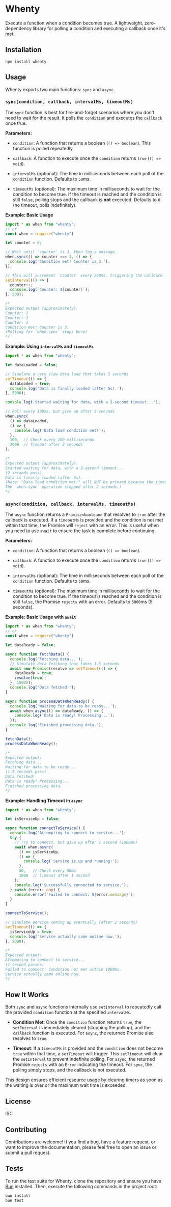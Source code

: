 # Whenty

Execute a function when a condition becomes true. A lightweight, zero-dependency library for polling a condition and executing a callback once it's met.

## Installation

```
npm install whenty
```

## Usage

Whenty exports two main functions: `sync` and `async`.

### `sync(condition, callback, intervalMs, timeoutMs)`

The `sync` function is best for fire-and-forget scenarios where you don't need to wait for the result. It polls the `condition` and executes the `callback` once true.

**Parameters:**

* `condition`: A function that returns a boolean (`() => boolean`). This function is polled repeatedly.

* `callback`: A function to execute once the `condition` returns `true` (`() => void`).

* `intervalMs` (optional): The time in milliseconds between each poll of the `condition` function. Defaults to `50`ms.

* `timeoutMs` (optional): The maximum time in milliseconds to wait for the condition to become true. If the timeout is reached and the condition is still `false`, polling stops and the callback is **not** executed. Defaults to `0` (no timeout, polls indefinitely).

**Example: Basic Usage**

```typescript
import * as when from "whenty";
// or
const when = require("whenty")

let counter = 0;

// Wait until `counter` is 3, then log a message.
when.sync(() => counter === 3, () => {
  console.log('Condition met! Counter is 3.');
});

// This will increment `counter` every 500ms, triggering the callback.
setInterval(() => {
  counter++;
  console.log(`Counter: ${counter}`);
}, 500);

/*
Expected output (approximately):
Counter: 1
Counter: 2
Counter: 3
Condition met! Counter is 3.
(Polling for `when.sync` stops here)
*/
```

**Example: Using `intervalMs` and `timeoutMs`**

```typescript
import * as when from "whenty";

let dataLoaded = false;

// Simulate a very slow data load that takes 5 seconds
setTimeout(() => {
  dataLoaded = true;
  console.log('Data is finally loaded (after 5s).');
}, 5000);

console.log('Started waiting for data, with a 2-second timeout...');

// Poll every 100ms, but give up after 2 seconds
when.sync(
  () => dataLoaded,
  () => {
    console.log('Data load condition met!');
  },
  100,  // Check every 100 milliseconds
  2000  // Timeout after 2 seconds
);

/*
Expected output (approximately):
Started waiting for data, with a 2-second timeout...
(2 seconds pass)
Data is finally loaded (after 5s).
(Note: "Data load condition met!" will NOT be printed because the timeout was hit before dataLoaded became true.
The `when.sync` operation stopped after 2 seconds.)
*/
```

### `async(condition, callback, intervalMs, timeoutMs)`

The `async` function returns a `Promise<boolean>` that resolves to `true` after the callback is executed. If a `timeoutMs` is provided and the condition is not met within that time, the Promise will `reject` with an error. This is useful when you need to use `await` to ensure the task is complete before continuing.

**Parameters:**

* `condition`: A function that returns a boolean (`() => boolean`).

* `callback`: A function to execute once the `condition` returns `true` (`() => void`).

* `intervalMs` (optional): The time in milliseconds between each poll of the `condition` function. Defaults to `50`ms.

* `timeoutMs` (optional): The maximum time in milliseconds to wait for the condition to become true. If the timeout is reached and the condition is still `false`, the Promise `rejects` with an error. Defaults to `5000`ms (5 seconds).

**Example: Basic Usage with `await`**

```typescript
import * as when from "whenty";
// or
const when = require("whenty")

let dataReady = false;

async function fetchData() {
  console.log('Fetching data...');
  // Simulate data fetching that takes 1.5 seconds
  await new Promise(resolve => setTimeout(() => {
    dataReady = true;
    resolve(true);
  }, 1500));
  console.log('Data fetched!');
}

async function processDataWhenReady() {
  console.log('Waiting for data to be ready...');
  await when.async(() => dataReady, () => {
    console.log('Data is ready! Processing...');
  });
  console.log('Finished processing data.');
}

fetchData();
processDataWhenReady();

/*
Expected output:
Fetching data...
Waiting for data to be ready...
(1.5 seconds pass)
Data fetched!
Data is ready! Processing...
Finished processing data.
*/
```

**Example: Handling Timeout in `async`**

```typescript
import * as when from "whenty";

let isServiceUp = false;

async function connectToService() {
  console.log('Attempting to connect to service...');
  try {
    // Try to connect, but give up after 1 second (1000ms)
    await when.async(
      () => isServiceUp,
      () => {
        console.log('Service is up and running!');
      },
      50,   // Check every 50ms
      1000  // Timeout after 1 second
    );
    console.log('Successfully connected to service.');
  } catch (error: any) {
    console.error(`Failed to connect: ${error.message}`);
  }
}

connectToService();

// Simulate service coming up eventually (after 2 seconds)
setTimeout(() => {
  isServiceUp = true;
  console.log('Service actually came online now.');
}, 2000);

/*
Expected output:
Attempting to connect to service...
(1 second passes)
Failed to connect: Condition not met within 1000ms.
Service actually came online now.
*/
```

## How It Works

Both `sync` and `async` functions internally use `setInterval` to repeatedly call the provided `condition` function at the specified `intervalMs`.

* **Condition Met**: Once the `condition` function returns `true`, the `setInterval` is immediately cleared (stopping the polling), and the `callback` function is executed. For `async`, the returned Promise also resolves to `true`.

* **Timeout**: If a `timeoutMs` is provided and the `condition` does not become `true` within that time, a `setTimeout` will trigger. This `setTimeout` will clear the `setInterval` to prevent indefinite polling. For `async`, the returned Promise `rejects` with an `Error` indicating the timeout. For `sync`, the polling simply stops, and the callback is not executed.

This design ensures efficient resource usage by clearing timers as soon as the waiting is over or the maximum wait time is exceeded.

## License

ISC

## Contributing

Contributions are welcome! If you find a bug, have a feature request, or want to improve the documentation, please feel free to open an issue or submit a pull request.

## Tests

To run the test suite for Whenty, clone the repository and ensure you have [Bun](https://bun.sh/) installed. Then, execute the following commands in the project root:

```bash
bun install
bun test
```